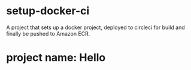 # setup-docker-ci
A project that sets up a docker project, deployed to circleci for build and finally be pushed to Amazon ECR.
# project name: Hello
